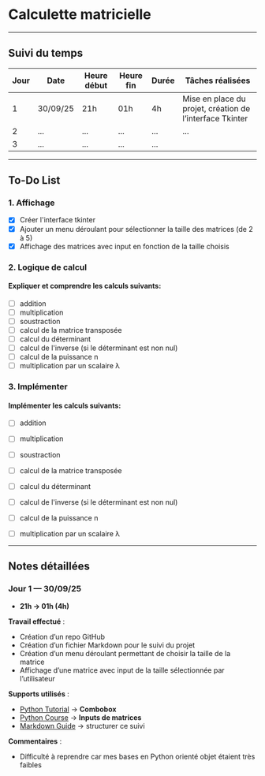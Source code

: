 # Calculette matricielle

---

##  Suivi du temps

| Jour | Date     | Heure début | Heure fin | Durée | Tâches réalisées                                         |
| ---- | -------- | ----------- | --------- | ----- | -------------------------------------------------------- |
| 1    | 30/09/25 | 21h         | 01h       | 4h    | Mise en place du projet, création de l’interface Tkinter |
| 2    | ...      | ...         | ...       | ...   | ...                                                      |
| 3    | ...      | ...         | ...       | ...   |                                                          |

---

##  To-Do List 

### 1. Affichage
- [x] Créer l'interface tkinter
- [x] Ajouter un menu déroulant pour sélectionner la taille des matrices (de 2 à 5)
- [x] Affichage des matrices avec input en fonction de la taille choisis

### 2. Logique de calcul
#### Expliquer et comprendre les calculs suivants:
  - [ ] addition
  - [ ] multiplication
  - [ ] soustraction
  - [ ] calcul de la matrice transposée
  - [ ] calcul du déterminant
  - [ ] calcul de l'inverse (si le déterminant est non nul)
  - [ ] calcul de la puissance n
  - [ ] multiplication par un scalaire λ

### 3. Implémenter
#### Implémenter les calculs suivants:
  - [ ] addition
  - [ ] multiplication
  - [ ] soustraction
  - [ ] calcul de la matrice transposée
  - [ ] calcul du déterminant
  - [ ] calcul de l'inverse (si le déterminant est non nul)
  - [ ] calcul de la puissance n
  - [ ] multiplication par un scalaire λ


 




---

##  Notes détaillées

### Jour 1 — 30/09/25
-  **21h → 01h (4h)**  

 **Travail effectué** :  
- Création d’un repo GitHub  
- Création d’un fichier Markdown pour le suivi du projet  
- Création d’un menu déroulant permettant de choisir la taille de la matrice  
- Affichage d’une matrice avec input de la taille sélectionnée par l’utilisateur  

 **Supports utilisés** :  
- [Python Tutorial](https://www.pythontutorial.net/tkinter/tkinter-combobox) → **Combobox**  
- [Python Course](https://python-course.eu/tkinter/entry-widgets-in-tkinter.php) → **Inputs de matrices**  
- [Markdown Guide](https://www.markdownguide.org/basic-syntax) → structurer ce suivi  

 **Commentaires** :  
- Difficulté à reprendre car mes bases en Python orienté objet étaient très faibles
